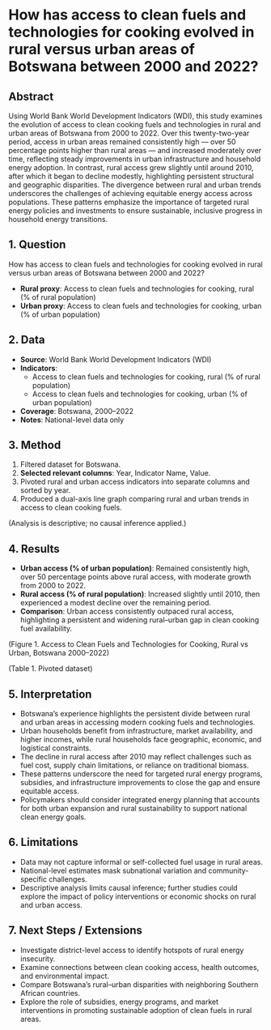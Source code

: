 # How has access to clean fuels and technologies for cooking evolved in rural versus urban areas of Botswana between 2000 and 2022?

## Abstract

Using World Bank World Development Indicators (WDI), this study examines the evolution of access to clean cooking fuels and technologies in rural and urban areas of Botswana from 2000 to 2022. Over this twenty-two-year period, access in urban areas remained consistently high — over 50 percentage points higher than rural areas — and increased moderately over time, reflecting steady improvements in urban infrastructure and household energy adoption. In contrast, rural access grew slightly until around 2010, after which it began to decline modestly, highlighting persistent structural and geographic disparities. The divergence between rural and urban trends underscores the challenges of achieving equitable energy access across populations. These patterns emphasize the importance of targeted rural energy policies and investments to ensure sustainable, inclusive progress in household energy transitions.

## 1. Question

How has access to clean fuels and technologies for cooking evolved in rural versus urban areas of Botswana between 2000 and 2022?

- **Rural proxy**: Access to clean fuels and technologies for cooking, rural (% of rural population)
- **Urban proxy**: Access to clean fuels and technologies for cooking, urban (% of urban population)

## 2. Data

- **Source**: World Bank World Development Indicators (WDI)
- **Indicators**:
  - Access to clean fuels and technologies for cooking, rural (% of rural population)
  - Access to clean fuels and technologies for cooking, urban (% of urban population)
- **Coverage**: Botswana, 2000–2022
- **Notes**: National-level data only

## 3. Method

1. Filtered dataset for Botswana.
2. **Selected relevant columns**: Year, Indicator Name, Value.
3. Pivoted rural and urban access indicators into separate columns and sorted by year.
4. Produced a dual-axis line graph comparing rural and urban trends in access to clean cooking fuels.

(Analysis is descriptive; no causal inference applied.)

## 4. Results

- **Urban access (% of urban population)**: Remained consistently high, over 50 percentage points above rural access, with moderate growth from 2000 to 2022.
- **Rural access (% of rural population)**: Increased slightly until 2010, then experienced a modest decline over the remaining period.
- **Comparison**: Urban access consistently outpaced rural access, highlighting a persistent and widening rural–urban gap in clean cooking fuel availability.

(Figure 1. Access to Clean Fuels and Technologies for Cooking, Rural vs Urban, Botswana 2000–2022)

(Table 1. Pivoted dataset)

## 5. Interpretation

- Botswana’s experience highlights the persistent divide between rural and urban areas in accessing modern cooking fuels and technologies.
- Urban households benefit from infrastructure, market availability, and higher incomes, while rural households face geographic, economic, and logistical constraints.
- The decline in rural access after 2010 may reflect challenges such as fuel cost, supply chain limitations, or reliance on traditional biomass.
- These patterns underscore the need for targeted rural energy programs, subsidies, and infrastructure improvements to close the gap and ensure equitable access.
- Policymakers should consider integrated energy planning that accounts for both urban expansion and rural sustainability to support national clean energy goals.

## 6. Limitations

- Data may not capture informal or self-collected fuel usage in rural areas.
- National-level estimates mask subnational variation and community-specific challenges.
- Descriptive analysis limits causal inference; further studies could explore the impact of policy interventions or economic shocks on rural and urban access.

## 7. Next Steps / Extensions

- Investigate district-level access to identify hotspots of rural energy insecurity.
- Examine connections between clean cooking access, health outcomes, and environmental impact.
- Compare Botswana’s rural–urban disparities with neighboring Southern African countries.
- Explore the role of subsidies, energy programs, and market interventions in promoting sustainable adoption of clean fuels in rural areas.
